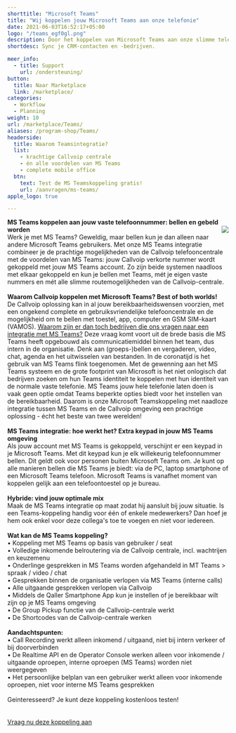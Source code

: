 ```yaml
---
shorttitle: "Microsoft Teams"
title: "Wij koppelen jouw Microsoft Teams aan onze telefonie"
date: 2021-06-03T16:52:17+05:00
logo: "/teams_egf0gl.png"
description: Door het koppelen van Microsoft Teams aan onze slimme telefonie werk je een stuk efficienter.
shortdesc: Sync je CRM-contacten en -bedrijven.

meer_info:
  - title: Support
    url: /ondersteuning/
button:
  title: Naar Marketplace
  link: /marketplace/
categories:
  - Workflow
  - Planning
weight: 10
url: /marketplace/Teams/
aliases: /program-shop/Teams/
headerside:
  title: Waarom Teamsintegratie?
  list:
    - krachtige Callvoip centrale
    - én alle voordelen van MS Teams 
    - complete mobile office 
  btn:
    text: Test de MS Teamskoppeling gratis!
    url: /aanvragen/ms-teams/
apple_logo: true

---
```


**MS Teams koppelen aan jouw vaste telefoonnummer: bellen en gebeld worden**
<img src="https://res.cloudinary.com/callvoip/image/upload/v1650481764/msteams_phonelicense_ciq3se.jpg" style="float:right"><br>
Werk je met MS Teams? Geweldig, maar bellen kun je dan alleen naar andere Microsoft Teams gebruikers. Met onze MS Teams integratie combineer je de prachtige mogelijkheden van de Callvoip telefooncentrale met de voordelen van MS Teams: jouw Callvoip verkorte nummer wordt gekoppeld met jouw MS Teams account. Zo zijn beide systemen naadloos met elkaar gekoppeld en kun je bellen met Teams, mét je eigen vaste nummers en mét alle slimme routemogelijkheden van de Callvoip-centrale.<br>
<br>
**Waarom Callvoip koppelen met Microsoft Teams? Best of both worlds!**<br>
De Callvoip oplossing kan in al jouw bereikbaarheidswensen voorzien, met een ongekend complete en gebruiksvriendelijke telefooncentrale en de mogelijkheid om te bellen met toestel, app, computer en GSM SIM-kaart (VAMOS). <u>Waarom zijn er dan toch bedrijven die ons vragen naar een integratie met MS Teams?</u> Deze vraag komt voort uit de brede basis die MS Teams heeft opgebouwd als communicatiemiddel binnen het team, dus intern ín de organisatie. Denk aan (groeps-)bellen en vergaderen, video, chat, agenda en het uitwisselen van bestanden. In de coronatijd is het gebruik van MS Teams flink toegenomen. Met de gewenning aan het MS Teams systeem en de grote footprint van Microsoft is het niet onlogisch dat bedrijven zoeken om hun Teams identiteit te koppelen met hun identiteit van de normale vaste telefonie. MS Teams jouw hele telefonie laten doen is vaak geen optie omdat Teams beperkte opties biedt voor het instellen van de bereikbaarheid. Daarom is onze Microsoft Teamskoppeling met naadloze integratie tussen MS Teams en de Callvoip omgeving een prachtige oplossing - écht het beste van twee werelden! <br>
<br>
**MS Teams integratie: hoe werkt het? Extra keypad in jouw MS Teams omgeving**<br>
Als jouw account met MS Teams is gekoppeld, verschijnt er een keypad in je Microsoft Teams. Met dit keypad kun je elk willekeurig telefoonnummer bellen. Dit geldt ook voor personen buiten Microsoft Teams om. Je kunt op alle manieren bellen die MS Teams je biedt: via de PC, laptop smartphone of een Microsoft Teams telefoon. Microsoft Teams is vanafhet moment van koppelen  gelijk aan een telefoontoestel op je bureau. <br>
<br>
**Hybride: vind jouw optimale mix**<br>
Maak de MS Teams integratie op maat zodat hij aansluit bij jouw situatie. Is een Teams-koppeling handig voor één of enkele medewerkers? Dan hoef je hem ook enkel voor deze collega's toe te voegen en niet voor iedereen. <br>
<br>
<b>Wat kan de MS Teams koppeling?</b><br>
• Koppeling met MS Teams op basis van gebruiker / seat<br>
• Volledige inkomende belroutering via de Callvoip centrale, incl. wachtrijen en keuzemenu<br>
• Onderlinge gesprekken in MS Teams worden afgehandeld in MT Teams > spraak / video / chat<br>
• Gesprekken binnen de organisatie verlopen via MS Teams (interne calls)<br>
• Alle uitgaande gesprekken verlopen via Callvoip<br>
• Middels de Qaller Smartphone App kun je instellen of je bereikbaar wilt zijn op je MS Teams omgeving<br>
• De Group Pickup functie van de Callvoip-centrale werkt<br>
• De Shortcodes van de Callvoip-centrale werken<br>
<br>
<b>Aandachtspunten:</b><br>
• Call Recording werkt alleen inkomend / uitgaand, niet bij intern verkeer of bij doorverbinden<br>
• De Realtime API en de Operator Console werken alleen voor inkomende / uitgaande oproepen, interne oproepen (MS Teams) worden niet weergegeven<br>
• Het persoonlijke belplan van een gebruiker werkt alleen voor inkomende oproepen, niet voor interne MS Teams gesprekken<br>
<br>
Geinteresseerd? Je kunt deze koppeling kostenloos testen!<br>
<br><br><a href="/aanvragen/voip-cti/" class="button">Vraag nu deze koppeling aan</a>
